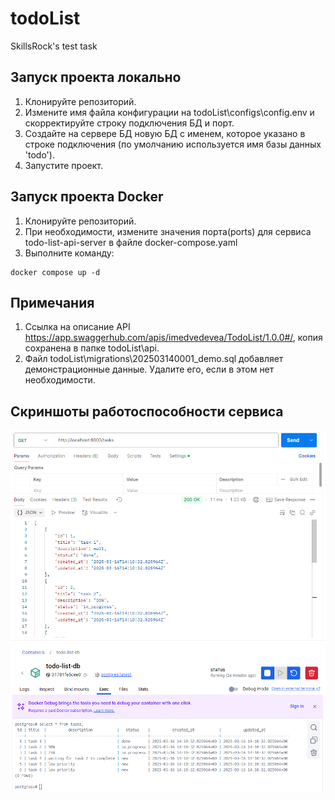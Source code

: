 # todoList
SkillsRock's test task
## Запуск проекта локально
1. Клонируйте репозиторий.
2. Измените имя файла конфигурации на todoList\configs\config.env и скорректируйте строку подключения БД и порт.
3. Создайте на сервере БД новую БД с именем, которое указано в строке подключения (по умолчанию используется имя базы данных 'todo').
4. Запустите проект.
## Запуск проекта Docker
1. Клонируйте репозиторий.
2. При необходимости, измените значения порта(ports) для сервиса todo-list-api-server в файле docker-compose.yaml
3. Выполните команду: 
```
docker compose up -d
```
## Примечания
1. Ссылка на описание API https://app.swaggerhub.com/apis/imedvedevea/TodoList/1.0.0#/, копия сохранена в папке todoList\api.
2. Файл todoList\migrations\202503140001_demo.sql добавляет демонстрационные данные. Удалите его, если в этом нет необходимости.
## Cкриншоты работоспособности сервиса 
![Скриншот GET /tasks – получение списка всех задач](https://github.com/MedvedevEA/todoList/blob/main/screenshot1.png?raw=true)
![Скриншот Записей в базе данных](https://github.com/MedvedevEA/todoList/blob/main/screenshot2.png?raw=true)
